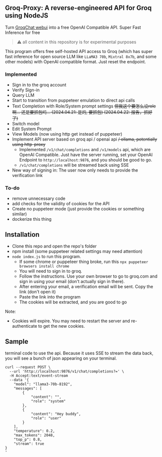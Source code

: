 ## Groq-Proxy: A reverse-engineered API for Groq using NodeJS
Turn [GroqChat webui](https://groq.com) into a free OpenAI Compatible API. Super Fast Inference for free

> :warning: all content in this repository is for experimental purposes


This program offers free self-hosted API access to Groq (which has super fast inference for open source LLM like `LLaMA3 70b`, `Mixtral 8x7b`, and some other models) with OpenAI compatible format. Just reset the endpoint.


### Implemented
- Sign in to the groq account
- Verify Sign-in
- Query LLM
- Start to transition from puppeteer emulation to direct api calls
- Text Completion with Role/System prompt settings ~~但我这个要怎么设role啊... 还是要抓包吗... (2024.04.21: 是的, 要抓包) (2024.04.22: 报告，抓好了)~~
- Switch model
- Edit System Prompt
- View Models (now using http get instead of puppeteer)
- Implement API server based on groq api / openai api ~~/ ollama, potentially using http-proxy~~
  - Implemented `/v1/chat/completions` and `/v1/models` api, which are OpenAI Compatible. Just have the server running, set your OpenAI Endpoint to `http://localhost:9876`, and you should be good to go.
  - `/v1/chat/completions` will be streamed back using SSE
- New way of signing in: The user now only needs to provide the verification link


### To-do
- remove unnecessary code
- add checks for the validity of cookies for the API
- Create no puppeteer mode (just provide the cookies or something similar)
- dockerize this thing


## Installation


- Clone this repo and open the repo's folder
- npm install (some puppeteer related settings may need attention)
- `node index.js` to run this program.
  - If some chrome or puppeteer thing broke, run this `npx puppeteer browsers install chrome`
  - You will need to sign in to groq.
  - Follow the instructions. Use your own browser to go to groq.com and sign in using your email (don't actually sign in there).
  - After entering your email, a verification email will be sent. Copy the link (don't open it)
  - Paste the link into the program
  - The cookies will be extracted, and you are good to go

Note:
- Cookies will expire. You may need to restart the server and re-authenticate to get the new cookies.


## Sample
terminal code to use the api. Because it uses SSE to stream the data back, you will see a bunch of json appearing on your terminal.
~~~
curl --request POST \
  --url 'http://localhost:9876/v1/chat/completions?=' \
  -H Accept:text/event-stream
  --data '{
    "model": "llama3-70b-8192",
    "messages": [
        {
            "content": "",
            "role": "system"
        },
        {
            "content": "Hey buddy",
            "role": "user"
        }
    ],
    "temperature": 0.2,
    "max_tokens": 2048,
    "top_p": 0.8,
    "stream": true
}
'
~~~







